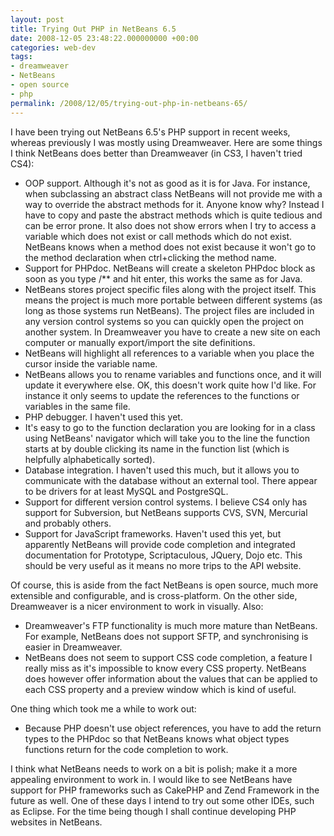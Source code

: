 ```yaml
---
layout: post
title: Trying Out PHP in NetBeans 6.5
date: 2008-12-05 23:48:22.000000000 +00:00
categories: web-dev
tags:
- dreamweaver
- NetBeans
- open source
- php
permalink: /2008/12/05/trying-out-php-in-netbeans-65/
---
```

I have been trying out NetBeans 6.5's PHP support in recent weeks, whereas previously I was mostly using Dreamweaver. Here are some things I think NetBeans does better than Dreamweaver (in CS3, I haven't tried CS4):

*   OOP support. Although it's not as good as it is for Java. For instance, when subclassing an abstract class NetBeans will not provide me with a way to override the abstract methods for it. Anyone know why? Instead I have to copy and paste the abstract methods which is quite tedious and can be error prone. It also does not show errors when I try to access a variable which does not exist or call methods which do not exist. NetBeans knows when a method does not exist because it won't go to the method declaration when ctrl+clicking the method name.
*   Support for PHPdoc. NetBeans will create a skeleton PHPdoc block as soon as you type /** and hit enter, this works the same as for Java.
*   NetBeans stores project specific files along with the project itself. This means the project is much more portable between different systems (as long as those systems run NetBeans). The project files are included in any version control systems so you can quickly open the project on another system. In Dreamweaver you have to create a new site on each computer or manually export/import the site definitions.
*   NetBeans will highlight all references to a variable when you place the cursor inside the variable name.
*   NetBeans allows you to rename variables and functions once, and it will update it everywhere else. OK, this doesn't work quite how I'd like. For instance it only seems to update the references to the functions or variables in the same file.
*   PHP debugger. I haven't used this yet.
*   It's easy to go to the function declaration you are looking for in a class using NetBeans' navigator which will take you to the line the function starts at by double clicking its name in the function list (which is helpfully alphabetically sorted).
*   Database integration. I haven't used this much, but it allows you to communicate with the database without an external tool. There appear to be drivers for at least MySQL and PostgreSQL.
*   Support for different version control systems. I believe CS4 only has support for Subversion, but NetBeans supports CVS, SVN, Mercurial and probably others.
*   Support for JavaScript frameworks. Haven't used this yet, but apparently NetBeans will provide code completion and integrated documentation for Prototype, Scriptaculous, JQuery, Dojo etc. This should be very useful as it means no more trips to the API website.

Of course, this is aside from the fact NetBeans is open source, much more extensible and configurable, and is cross-platform. On the other side, Dreamweaver is a nicer environment to work in visually. Also:

*   Dreamweaver's FTP functionality is much more mature than NetBeans. For example, NetBeans does not support SFTP, and synchronising is easier in Dreamweaver.
*   NetBeans does not seem to support CSS code completion, a feature I really miss as it's impossible to know every CSS property. NetBeans does however offer information about the values that can be applied to each CSS property and a preview window which is kind of useful.

One thing which took me a while to work out:

*   Because PHP doesn't use object references, you have to add the return types to the PHPdoc so that NetBeans knows what object types functions return for the code completion to work.

I think what NetBeans needs to work on a bit is polish; make it a more appealing environment to work in. I would like to see NetBeans have support for PHP frameworks such as CakePHP and Zend Framework in the future as well. One of these days I intend to try out some other IDEs, such as Eclipse. For the time being though I shall continue developing PHP websites in NetBeans.